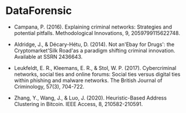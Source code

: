 # DataForensic

- Campana, P. (2016). Explaining criminal networks: Strategies and potential pitfalls. Methodological Innovations, 9, 2059799115622748.

- Aldridge, J., & Décary-Hétu, D. (2014). Not an'Ebay for Drugs': the Cryptomarket'Silk Road'as a paradigm shifting criminal innovation. Available at SSRN 2436643.

- Leukfeldt, E. R., Kleemans, E. R., & Stol, W. P. (2017). Cybercriminal networks, social ties and online forums: Social ties versus digital ties within phishing and malware networks. The British Journal of Criminology, 57(3), 704-722.

- Zhang, Y., Wang, J., & Luo, J. (2020). Heuristic-Based Address Clustering in Bitcoin. IEEE Access, 8, 210582-210591.
